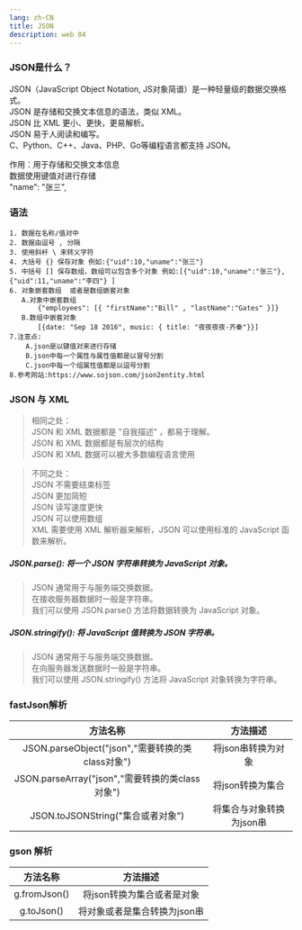 ```yaml
---
lang: zh-CN
title: JSON
description: web 04
---
```


### JSON是什么？
JSON（JavaScript Object Notation, JS对象简谱）是一种轻量级的数据交换格式。  
JSON 是存储和交换文本信息的语法，类似 XML。  
JSON 比 XML 更小、更快，更易解析。  
JSON 易于人阅读和编写。  
C、Python、C++、Java、PHP、Go等编程语言都支持 JSON。  

作用：用于存储和交换文本信息  
数据使用键值对进行存储  
"name": "张三",  

### 语法

```
1. 数据在名称/值对中
2. 数据由逗号 , 分隔
3. 使用斜杆 \ 来转义字符
4. 大括号 {} 保存对象 例如:{"uid":10,"uname":"张三"} 
5. 中括号 [] 保存数组，数组可以包含多个对象 例如:[{"uid":10,"uname":"张三"},{"uid":11,"uname":"李四"} ]
6. 对象嵌套数组  或者是数组嵌套对象
   A.对象中嵌套数组
       {"employees": [{ "firstName":"Bill" , "lastName":"Gates" }]}
   B.数组中嵌套对象
       [{date: "Sep 18 2016", music: { title: "夜夜夜夜-齐秦"}}]
7.注意点:
    A.json是以键值对来进行存储
    B.json中每一个属性与属性值都是以冒号分割
    C.json中每一个组属性值都是以逗号分割
8.参考网站:https://www.sojson.com/json2entity.html
```



### JSON 与 XML
>相同之处：  
JSON 和 XML 数据都是 "自我描述" ，都易于理解。  
JSON 和 XML 数据都是有层次的结构  
JSON 和 XML 数据可以被大多数编程语言使用  
 
>不同之处：  
JSON 不需要结束标签  
JSON 更加简短  
JSON 读写速度更快  
JSON 可以使用数组  
XML 需要使用 XML 解析器来解析，JSON 可以使用标准的 JavaScript 函数来解析。  

##### JSON.parse(): 将一个 JSON 字符串转换为 JavaScript 对象。
>JSON 通常用于与服务端交换数据。  
在接收服务器数据时一般是字符串。  
我们可以使用 JSON.parse() 方法将数据转换为 JavaScript 对象。  


##### JSON.stringify(): 将 JavaScript 值转换为 JSON 字符串。 
>JSON 通常用于与服务端交换数据。  
在向服务器发送数据时一般是字符串。  
我们可以使用 JSON.stringify() 方法将 JavaScript 对象转换为字符串。


### fastJson解析

|                     方法名称                     |         方法描述         |
| :----------------------------------------------: | :----------------------: |
| JSON.parseObject("json","需要转换的类class对象") |    将json串转换为对象    |
| JSON.parseArray("json","需要转换的类class对象")  |     将json转换为集合     |
|        JSON.toJSONString("集合或者对象")         | 将集合与对象转换为json串 |

### gson 解析

|   方法名称   |           方法描述           |
| :----------: | :--------------------------: |
| g.fromJson() |  将json转换为集合或者是对象  |
|  g.toJson()  | 将对象或者是集合转换为json串 |

